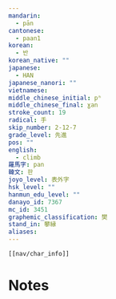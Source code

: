 ```yaml
---
mandarin:
  - pān
cantonese:
  - paan1
korean:
  - 반
korean_native: ""
japanese:
  - HAN
japanese_nanori: ""
vietnamese:
middle_chinese_initial: pʰ
middle_chinese_final: ɣan
stroke_count: 19
radical: 手
skip_number: 2-12-7
grade_level: 先進
pos: ""
english:
  - climb
羅馬字: pan
韓文: 판
joyo_level: 表外字
hsk_level: ""
hanmun_edu_level: ""
danayo_id: 7367
mc_id: 3451
graphemic_classification: 樊
stand_in: 攀縁
aliases:
---
```

```meta-bind-embed
[[nav/char_info]]
```

# Notes

